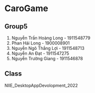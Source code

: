 # CaroGame

## Group5

1. Nguyễn Trần Hoàng Long - 1911548779
2. Phan Hải Long - 1900008901
3. Nguyễn Ngô Thắng Lợi - 1911548713
4. Nguyễn An Đạt - 1911547275
5. Nguyễn Trường Giang - 1911546878

## Class

NIIE_DesktopAppDevolopment_2022
